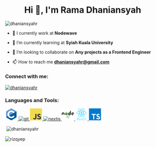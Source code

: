 <h1 align="center">Hi 👋, I'm Rama Dhaniansyah</h1>
<!-- <h3 align="center">Software Engineer with an adaptive mindset with product development in heart!</h3> -->

<p align="left"> <img src="https://komarev.com/ghpvc/?username=dhaniansyahr&label=Profile%20views&color=0e75b6&style=flat" alt="dhaniansyahr" /> </p>

<!-- <p align="left"> <a href="https://github.com/ryo-ma/github-profile-trophy"><img src="https://github-profile-trophy.vercel.app/?username=dhaniansyahr" alt="dhaniansyahr" /></a> </p> -->

- 🔭 I currently work at **Nodewave**

- 🌱 I’m currently learning at **Syiah Kuala University**

- 👯 I’m looking to collaborate on **Any projects as a Frontend Engineer**

- 📫 How to reach me **dhaniansyahr@gmail.com**

<h3 align="left">Connect with me:</h3>
<p align="left">
<!-- <a href="https://dev.to/rizqyep" target="blank"><img align="center" src="https://raw.githubusercontent.com/rahuldkjain/github-profile-readme-generator/master/src/images/icons/Social/devto.svg" alt="rizqyep" height="30" width="40" /></a> -->
<!-- <a href="https://twitter.com/rizqyep" target="blank"><img align="center" src="https://raw.githubusercontent.com/rahuldkjain/github-profile-readme-generator/master/src/images/icons/Social/instagram.svg" alt="dhaniansyahr" height="30" width="40" /></a> -->
<a href="https://linkedin.com/in/rama-dhaniansyah-523490248/" target="blank"><img align="center" src="https://raw.githubusercontent.com/rahuldkjain/github-profile-readme-generator/master/src/images/icons/Social/linked-in-alt.svg" alt="dhaniansyahr" height="30" width="40" /></a>
</p>

<h3 align="left">Languages and Tools:</h3>
<a href="https://www.cprogramming.com/" target="_blank" rel="noreferrer"> <img src="https://raw.githubusercontent.com/devicons/devicon/master/icons/c/c-original.svg" alt="c" width="40" height="40"/> </a> <a href="https://git-scm.com/" target="_blank" rel="noreferrer"> <img src="https://www.vectorlogo.zone/logos/git-scm/git-scm-icon.svg" alt="git" width="40" height="40"/> </a> <a href="https://developer.mozilla.org/en-US/docs/Web/JavaScript" target="_blank" rel="noreferrer"> <img src="https://raw.githubusercontent.com/devicons/devicon/master/icons/javascript/javascript-original.svg" alt="javascript" width="40" height="40"/> </a> <a href="https://nextjs.org/" target="_blank" rel="noreferrer"> <img src="https://cdn.worldvectorlogo.com/logos/nextjs-2.svg" alt="nextjs" width="40" height="40"/> </a> <a href="https://nodejs.org" target="_blank" rel="noreferrer"> <img src="https://raw.githubusercontent.com/devicons/devicon/master/icons/nodejs/nodejs-original-wordmark.svg" alt="nodejs" width="40" height="40"/> </a> <a href="https://reactjs.org/" target="_blank" rel="noreferrer"> <img src="https://raw.githubusercontent.com/devicons/devicon/master/icons/react/react-original-wordmark.svg" alt="react" width="40" height="40"/> </a> <a href="https://www.typescriptlang.org/" target="_blank" rel="noreferrer"> <img src="https://raw.githubusercontent.com/devicons/devicon/master/icons/typescript/typescript-original.svg" alt="typescript" width="40" height="40"/> </a> </p>


<p>&nbsp;<img align="center" src="https://github-readme-stats.vercel.app/api?username=dhaniansyahr&show_icons=true&locale=en" alt="dhaniansyahr" /></p>

<p><img align="center" src="https://github-readme-streak-stats.herokuapp.com/?user=dhaniansyahr&" alt="rizqyep" /></p>

